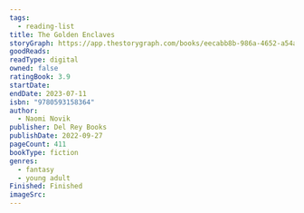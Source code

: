 ```yaml
---
tags:
  - reading-list
title: The Golden Enclaves
storyGraph: https://app.thestorygraph.com/books/eecabb8b-986a-4652-a54a-e1a98f89e956
goodReads:
readType: digital
owned: false
ratingBook: 3.9
startDate:
endDate: 2023-07-11
isbn: "9780593158364"
author:
  - Naomi Novik
publisher: Del Rey Books
publishDate: 2022-09-27
pageCount: 411
bookType: fiction
genres:
  - fantasy
  - young adult
Finished: Finished
imageSrc:
---
```

